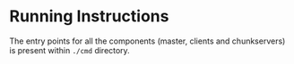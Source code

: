 # Running Instructions

The entry points for all the components (master, clients and chunkservers) is present within `./cmd` directory.
